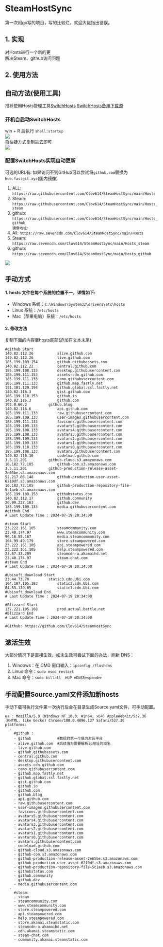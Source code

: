 # SteamHostSync
第一次用go写的项目，写的比较烂，欢迎大佬指出错误。

## 1. 实现
对Hosts进行一个新的更  
解决Steam、github访问问题

## 2. 使用方法
## 自动方法(使用工具)
推荐使用Hosts管理工具[SwitchHosts](https://github.com/oldj/SwitchHosts) 
[SwitchHosts备用下载源](https://nas.iaimi.info/s/nT5pb8jMQp32QwB)
### 开机自启动SwitchHosts
win + R 后执行 `shell:startup`    
![](/img/1.png)  
将快捷方式复制进去即可  
![](/img/2.png)  
### 配置SwitchHosts实现自动更新  
可选的URL有:
如果访问不到GitHub可以尝试将`github.com`替换为`hub.fastgit.xyz`(国内镜像)
1. ALL: `https://raw.githubusercontent.com/Clov614/SteamHostSync/main/Hosts`  
2. Steam: `https://raw.githubusercontent.com/Clov614/SteamHostSync/main/Hosts_steam`  
3. github: `https://raw.githubusercontent.com/Clov614/SteamHostSync/main/Hosts_github`    
`镜像地址:`
4. All: `https://raw.sevencdn.com/Clov614/SteamHostSync/main/Hosts`  
5. Steam: `https://raw.sevencdn.com/Clov614/SteamHostSync/main/Hosts_steam`  
6. github: `https://raw.sevencdn.com/Clov614/SteamHostSync/main/Hosts_github`  

![](/img/3.png)

## 手动方式
#### 1. hosts 文件在每个系统的位置不一，详情如下:
- Windows 系统：`C:\Windows\System32\drivers\etc\hosts`
- Linux 系统：`/etc/hosts`
- Mac（苹果电脑）系统：`/etc/hosts`

#### 2. 修改方法
复制下面的内容至hosts尾部(追加在文本末尾)

```
#github Start
140.82.112.26			alive.github.com
140.82.112.26			live.github.com
185.199.109.154			github.githubassets.com
140.82.112.22			central.github.com
185.199.108.133			desktop.githubusercontent.com
185.199.111.153			assets-cdn.github.com
185.199.111.133			camo.githubusercontent.com
185.199.111.133			github.map.fastly.net
151.101.129.194			github.global.ssl.fastly.net
140.82.116.3			gist.github.com
185.199.110.153			github.io
140.82.116.3			github.com
192.0.66.2			github.blog
140.82.116.6			api.github.com
185.199.111.133			raw.githubusercontent.com
185.199.109.133			user-images.githubusercontent.com
185.199.111.133			favicons.githubusercontent.com
185.199.109.133			avatars5.githubusercontent.com
185.199.108.133			avatars4.githubusercontent.com
185.199.108.133			avatars3.githubusercontent.com
185.199.109.133			avatars2.githubusercontent.com
185.199.109.133			avatars1.githubusercontent.com
185.199.110.133			avatars0.githubusercontent.com
185.199.108.133			avatars.githubusercontent.com
140.82.116.10			codeload.github.com
3.5.11.201			github-cloud.s3.amazonaws.com
16.182.72.105			github-com.s3.amazonaws.com
3.5.11.201			github-production-release-asset-2e65be.s3.amazonaws.com
52.217.86.148			github-production-user-asset-6210df.s3.amazonaws.com
16.182.72.105			github-production-repository-file-5c1aeb.s3.amazonaws.com
185.199.109.153			githubstatus.com
140.82.112.17			github.community
20.99.227.183			github.dev
185.199.109.133			media.githubusercontent.com
#github End
# Last Update Time : 2024-07-19 20:34:00 

#steam Start
23.222.161.105			steamcommunity.com
23.40.174.97			www.steamcommunity.com
96.16.55.167			media.steamcommunity.com
104.99.49.179			store.steampowered.com
23.222.161.105			api.steampowered.com
23.222.161.105			help.steampowered.com
23.67.33.209			steamcdn-a.akamaihd.net
23.40.174.97			steam-chat.com
#steam End
# Last Update Time : 2024-07-19 20:34:00 

#Ubisoft_download Start
23.44.73.70			static3.cdn.Ubi.com
104.107.105.193			static2.cdn.Ubi.com
84.53.139.65			static1.cdn.Ubi.com
#Ubisoft_download End
# Last Update Time : 2024-07-19 20:34:00 

#Blizzard Start
137.221.105.168			prod.actual.battle.net
#Blizzard End
# Last Update Time : 2024-07-19 20:34:00 

#Github: https://github.com/Clov614/SteamHostSync

```

## 激活生效
大部分情况下是直接生效，如未生效可尝试下面的办法，刷新 DNS：
1. Windows：在 CMD 窗口输入：`ipconfig /flushdns`
2. Linux 命令：`sudo nscd restart`
3. Mac 命令：`sudo killall -HUP mDNSResponder`  

## 手动配置Source.yaml文件添加新hosts  
手动下载可执行文件第一次执行后会在目录生成Source.yaml文件，可手动配置。  

```
ua : Mozilla/5.0 (Windows NT 10.0; Win64; x64) AppleWebKit/537.36 (KHTML, like Gecko) Chrome/100.0.4896.127 Safari/537.36
platforms:
  -
    #github :
    - github            #数组的第一个值为对应平台
    - alive.github.com  #后续值为需要解析ip地址的域名
    - live.github.com
    - github.githubassets.com
    - central.github.com
    - desktop.githubusercontent.com
    - assets-cdn.github.com
    - camo.githubusercontent.com
    - github.map.fastly.net
    - github.global.ssl.fastly.net
    - gist.github.com
    - github.io
    - github.com
    - github.blog
    - api.github.com
    - raw.githubusercontent.com
    - user-images.githubusercontent.com
    - favicons.githubusercontent.com
    - avatars5.githubusercontent.com
    - avatars4.githubusercontent.com
    - avatars3.githubusercontent.com
    - avatars2.githubusercontent.com
    - avatars1.githubusercontent.com
    - avatars0.githubusercontent.com
    - avatars.githubusercontent.com
    - codeload.github.com
    - github-cloud.s3.amazonaws.com
    - github-com.s3.amazonaws.com
    - github-production-release-asset-2e65be.s3.amazonaws.com
    - github-production-user-asset-6210df.s3.amazonaws.com
    - github-production-repository-file-5c1aeb.s3.amazonaws.com
    - githubstatus.com
    - github.community
    - github.dev
    - media.githubusercontent.com
  -
    #steam:
    - steam
    - steamcommunity.com
    - www.steamcommunity.com
    - store.steampowered.com
    - api.steampowered.com
    - help.steampowered.com
    - store.akamai.steamstatic.com
    - steamcdn-a.akamaihd.net
    - cdn.akamai.steamstatic.com
    - steam-chat.com
    - community.akamai.steamstatic.com
```

